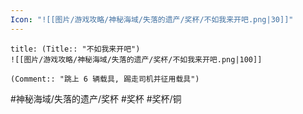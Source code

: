 ```yaml
---
Icon: "![[图片/游戏攻略/神秘海域/失落的遗产/奖杯/不如我来开吧.png|30]]"
---
```

```ad-common-bronze-trophy
title: (Title:: "不如我来开吧")
![[图片/游戏攻略/神秘海域/失落的遗产/奖杯/不如我来开吧.png|100]]

(Comment:: "跳上 6 辆载具, 踢走司机并征用载具")
```

#神秘海域/失落的遗产/奖杯 #奖杯 #奖杯/铜
